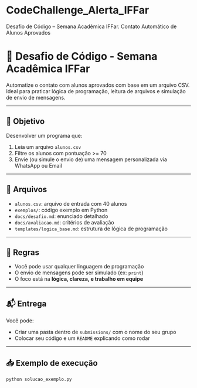 # CodeChallenge_Alerta_IFFar
Desafio de Código – Semana Acadêmica IFFar. Contato Automático de Alunos Aprovados

# 🚀 Desafio de Código - Semana Acadêmica IFFar

Automatize o contato com alunos aprovados com base em um arquivo CSV.  
Ideal para praticar lógica de programação, leitura de arquivos e simulação de envio de mensagens.

---

## 📌 Objetivo

Desenvolver um programa que:

1. Leia um arquivo `alunos.csv`
2. Filtre os alunos com pontuação >= 70
3. Envie (ou simule o envio de) uma mensagem personalizada via WhatsApp ou Email

---

## 📁 Arquivos

- `alunos.csv`: arquivo de entrada com 40 alunos
- `exemplos/`: código exemplo em Python
- `docs/desafio.md`: enunciado detalhado
- `docs/avaliacao.md`: critérios de avaliação
- `templates/logica_base.md`: estrutura de lógica de programação

---

## 🎯 Regras

- Você pode usar qualquer linguagem de programação
- O envio de mensagens pode ser simulado (ex: `print`)
- O foco está na **lógica, clareza, e trabalho em equipe**

---

## 📬 Entrega

Você pode:

- Criar uma pasta dentro de `submissions/` com o nome do seu grupo
- Colocar seu código e um `README` explicando como rodar

---

## 📥 Exemplo de execução

```bash
python solucao_exemplo.py
